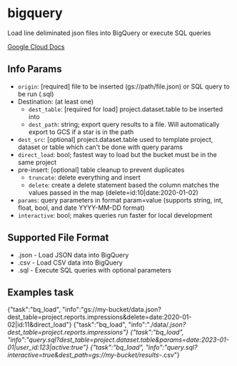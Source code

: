# bigquery
Load line deliminated json files into BigQuery or execute SQL queries

[Google Cloud Docs](https://cloud.google.com/bigquery/docs/loading-data-local)

## Info Params 

- `origin`: [required] file to be inserted (gs://path/file.json) or SQL query to be run (.sql)
- Destination: (at least one)  
  - `dest_table`: [required for load] project.dataset.table to be inserted into
  - `dest_path`: string; export query results to a file. Will automatically export to GCS if a star is in the path
- `dest_src`: [optional] project.dataset.table used to template project, dataset or table which can't be done with query params
- `direct_load`: bool; fastest way to load but the bucket must be in the same project
- pre-insert: [optional] table cleanup to prevent duplicates
  - `truncate`: delete everything and insert
  - `delete`: create a delete statement based the column matches the values passed in the map (delete=id:10|date:2020-01-02)
- `params`: query parameters in format param=value (supports string, int, float, bool, and date YYYY-MM-DD format)
- `interactive`: bool; makes queries run faster for local development

  
## Supported File Format
- .json - Load JSON data into BigQuery
- .csv - Load CSV data into BigQuery
- .sql - Execute SQL queries with optional parameters

## Examples task
{"task":"bq_load", "info":"gs://my-bucket/data.json?dest_table=project.reports.impressions&delete=date:2020-01-02|id:11&direct_load"}
{"task":"bq_load", "info":"./data/*.json?dest_table=project.reports.impressions"}
{"task":"bq_load", "info":"query.sql?dest_table=project.dataset.table&params=date:2023-01-01|user_id:123|active:true"}
{"task":"bq_load", "info":"query.sql?interactive=true&dest_path=gs://my-bucket/results-*.csv"}